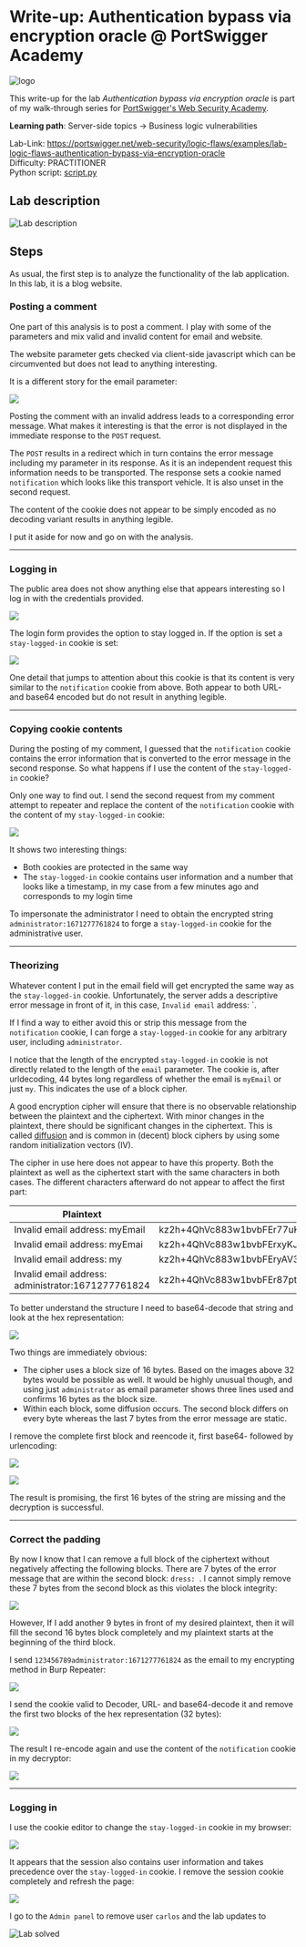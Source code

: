 # Write-up: Authentication bypass via encryption oracle @ PortSwigger Academy

![logo](img/logo.png)

This write-up for the lab *Authentication bypass via encryption oracle* is part of my walk-through series for [PortSwigger's Web Security Academy](https://portswigger.net/web-security).

**Learning path**: Server-side topics → Business logic vulnerabilities

Lab-Link: <https://portswigger.net/web-security/logic-flaws/examples/lab-logic-flaws-authentication-bypass-via-encryption-oracle>  
Difficulty: PRACTITIONER  
Python script: [script.py](script.py)  

## Lab description

![Lab description](img/lab_description.png)

## Steps

As usual, the first step is to analyze the functionality of the lab application. In this lab, it is a blog website.

### Posting a comment

One part of this analysis is to post a comment. I play with some of the parameters and mix valid and invalid content for email and website. 

The website parameter gets checked via client-side javascript which can be circumvented but does not lead to anything interesting. 

It is a different story for the email parameter:

![](img/comment.png)

Posting the comment with an invalid address leads to a corresponding error message. What makes it interesting is that the error is not displayed in the immediate response to the `POST` request. 

The `POST` results in a redirect which in turn contains the error message including my parameter in its response. As it is an independent request this information needs to be transported. The response sets a cookie named `notification` which looks like this transport vehicle. It is also unset in the second request.

The content of the cookie does not appear to be simply encoded as no decoding variant results in anything legible.

I put it aside for now and go on with the analysis.

---

### Logging in

The public area does not show anything else that appears interesting so I log in with the credentials provided.

![](img/login.png)

The login form provides the option to stay logged in. If the option is set a `stay-logged-in` cookie is set:

![](img/login_request.png)

One detail that jumps to attention about this cookie is that its content is very similar to the `notification` cookie from above. Both appear to both URL- and base64 encoded but do not result in anything legible.

---

### Copying cookie contents

During the posting of my comment, I guessed that the `notification` cookie contains the error information that is converted to the error message in the second response. So what happens if I use the content of the `stay-logged-in` cookie? 

Only one way to find out. I send the second request from my comment attempt to repeater and replace the content of the `notification` cookie with the content of my `stay-logged-in` cookie:

![](img/decrypted_logged_in_cookie.png)

It shows two interesting things:

- Both cookies are protected in the same way
- The `stay-logged-in` cookie contains user information and a number that looks like a timestamp, in my case from a few minutes ago and corresponds to my login time

To impersonate the administrator I need to obtain the encrypted string `administrator:1671277761824` to forge a `stay-logged-in` cookie for the administrative user.

---

### Theorizing

Whatever content I put in the email field will get encrypted the same way as the `stay-logged-in` cookie. Unfortunately, the server adds a descriptive error message in front of it, in this case, `Invalid email` address: `.

If I find a way to either avoid this or strip this message from the `notification` cookie, I can forge a `stay-logged-in` cookie for any arbitrary user, including `administrator`.

I notice that the length of the encrypted `stay-logged-in` cookie is not directly related to the length of the `email` parameter. The cookie is, after urldecoding, 44 bytes long regardless of whether the email is `myEmail` or just `my`. This indicates the use of a block cipher.

A good encryption cipher will ensure that there is no observable relationship between the plaintext and the ciphertext. With minor changes in the plaintext, there should be significant changes in the ciphertext. This is called [diffusion](https://en.wikipedia.org/wiki/Confusion_and_diffusion) and is common in (decent) block ciphers by using some random initialization vectors (IV).

The cipher in use here does not appear to have this property. Both the plaintext as well as the ciphertext start with the same characters in both cases. The different characters afterward do not appear to affect the first part:

| Plaintext | Ciphertext (URLdecoded) |
|---|---|
| Invalid email address: myEmail | kz2h+4QhVc883w1bvbFEr77uKbbOnjfFfVFrFUVycP4= |
| Invalid email address: myEmai  | kz2h+4QhVc883w1bvbFErxyKJ3mv5TeyGEgDE2ADBWA= |
| Invalid email address: my      | kz2h+4QhVc883w1bvbFEryAV3dAJgEga4Zu3Rl8KjzA= |
| Invalid email address: administrator:1671277761824 | kz2h+4QhVc883w1bvbFEr87ptsajNIMxzRqfjJflK3pPyLcmimq9GT16yVJGJ7OroqW0zxlifgMmIJtTRaiYUQ== |

To better understand the structure I need to base64-decode that string and look at the hex representation:

![](img/hex_representation.png)

Two things are immediately obvious:

- The cipher uses a block size of 16 bytes. 
 Based on the images above 32 bytes would be possible as well. It would be highly unusual though, and using just `administrator` as email parameter shows three lines used and confirms 16 bytes as the block size.
- Within each block, some diffusion occurs. The second block differs on every byte whereas the last 7 bytes from the error message are static.

I remove the complete first block and reencode it, first base64- followed by urlencoding:

![](img/reencode_test1.png)

![](img/reencode_test1_result.png)

The result is promising, the first 16 bytes of the string are missing and the decryption is successful.

---

### Correct the padding

By now I know that I can remove a full block of the ciphertext without negatively affecting the following blocks. There are 7 bytes of the error message that are within the second block: `dress: `. I cannot simply remove these 7 bytes from the second block as this violates the block integrity:

![](img/block_size_wrong.png)

However, If I add another 9 bytes in front of my desired plaintext, then it will fill the second 16 bytes block completely and my plaintext starts at the beginning of the third block.

I send `123456789administrator:1671277761824` as the email to my encrypting method in Burp Repeater:

![](img/encrypt_padded_plaintext.png)

I send the cookie valid to Decoder, URL- and base64-decode it and remove the first two blocks of the hex representation (32 bytes):

![](img/remove_from_hex.png)

The result I re-encode again and use the content of the `notification` cookie in my decryptor:

![](img/admin_token_obtained.png)

---

### Logging in

I use the cookie editor to change the `stay-logged-in` cookie in my browser:

![](img/cookie_editor.png)

It appears that the session also contains user information and takes precedence over the `stay-logged-in` cookie. I remove the session cookie completely and refresh the page:

![](img/admin_access_obtained.png)

I go to the `Admin panel` to remove user `carlos` and the lab updates to

![Lab solved](img/success.png)
